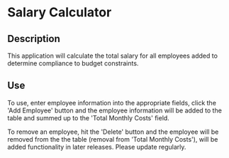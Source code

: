 # Salary Calculator

## Description

This application will calculate the total salary for all employees added to determine compliance to budget constraints.

## Use

To use, enter employee information into the appropriate fields, click the 'Add Employee' button and the employee information will be added to the table and summed up to the 'Total Monthly Costs' field. 

To remove an employee, hit the 'Delete' button and the employee will be removed from the the table (removal from 'Total Monthly Costs'), will be added functionality in later releases. Please update regularly.


